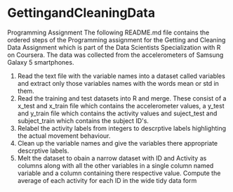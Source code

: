 # GettingandCleaningData
Programming Assignment
The following README.md file contains the ordered steps of the Programming assignment for the Getting and Cleaning Data Assignment which is part of the Data Scientists Specialization with R on Coursera. The data was collected from the accelerometers of Samsung Galaxy 5 smartphones.

1. Read the text file with the variable names into a dataset called variables and extract only those variables names with the words mean or std in them.
2. Read the training and test datasets into R and merge. These consist of a x_test and x_train file which contains the accelerometer values, a y_test and y_train file which contains the activity values and suject_test and subject_train which contains the subject ID's.
3. Relabel the activity labels from integers to descrptive labels highlighting the actual movement behaviour.
4. Clean up the variable names and give the variables there appropriate descrptive labels.
5. Melt the dataset to obain a narrow dataset with ID and Activity as columns along with all the other variables in a single column named variable and a column containing there respective value. Compute the average of each activity for each ID in the wide tidy data form 

